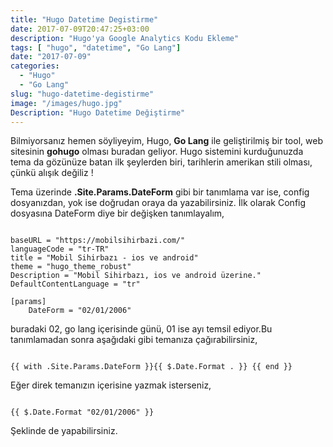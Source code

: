 ```yaml
---
title: "Hugo Datetime Degistirme"
date: 2017-07-09T20:47:25+03:00
description: "Hugo'ya Google Analytics Kodu Ekleme"
tags: [ "hugo", "datetime", "Go Lang"]
date: "2017-07-09"
categories:
  - "Hugo"
  - "Go Lang"
slug: "hugo-datetime-degistirme"
image: "/images/hugo.jpg"
Description: "Hugo Datetime Değiştirme"
---
```


Bilmiyorsanız hemen söyliyeyim, Hugo, **Go Lang** ile geliştirilmiş bir tool, web sitesinin **gohugo** olması buradan geliyor.
Hugo sistemini kurduğunuzda tema da gözünüze batan ilk şeylerden biri, tarihlerin amerikan stili olması, çünkü alışık değiliz !

Tema üzerinde **.Site.Params.DateForm** gibi bir tanımlama var ise, config dosyanızdan, yok ise doğrudan oraya da yazabilirsiniz. 
İlk olarak Config dosyasına DateForm diye bir değişken tanımlayalım,

<pre><code>
baseURL = "https://mobilsihirbazi.com/"
languageCode = "tr-TR"
title = "Mobil Sihirbazı - ios ve android"
theme = "hugo_theme_robust"
Description = "Mobil Sihirbazı, ios ve android üzerine."
DefaultContentLanguage = "tr"

[params]
	DateForm = "02/01/2006"
</code></pre>

buradaki 02, go lang içerisinde günü, 01 ise ayı temsil ediyor.Bu tanımlamadan sonra aşağıdaki gibi temanıza çağırabilirsiniz,
<pre><code>
{{ with .Site.Params.DateForm }}{{ $.Date.Format . }} {{ end }}
</code></pre>

Eğer direk temanızın içerisine yazmak isterseniz, 

<pre><code>
{{ $.Date.Format "02/01/2006" }}
</code></pre>

Şeklinde de yapabilirsiniz. 